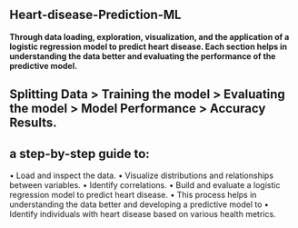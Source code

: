 ## Heart-disease-Prediction-ML

**Through data loading, exploration, visualization, and the application of a logistic regression model to predict heart disease. Each section helps in understanding the data better and evaluating the performance of the predictive model.**

## Splitting Data > Training the model > Evaluating the model > Model Performance > Accuracy Results.

## a step-by-step guide to:

• Load and inspect the data.
• Visualize distributions and relationships between variables.
• Identify correlations.
• Build and evaluate a logistic regression model to predict heart disease.
• This process helps in understanding the data better and developing a predictive model to 
• Identify individuals with heart disease based on various health metrics.
